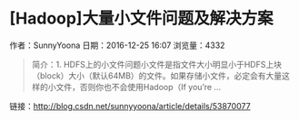 # [Hadoop]大量小文件问题及解决方案
作者：SunnyYoona
日期：2016-12-25 16:07
浏览量：4332
> 简介：1. HDFS上的小文件问题小文件是指文件大小明显小于HDFS上块（block）大小（默认64MB）的文件。如果存储小文件，必定会有大量这样的小文件，否则你也不会使用Hadoop（If you’re ...

 链接：http://blog.csdn.net/sunnyyoona/article/details/53870077
